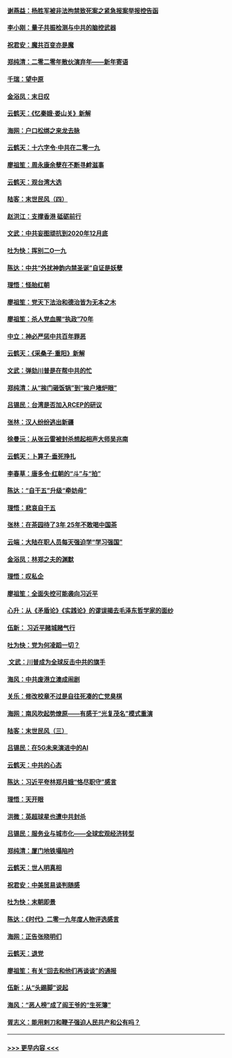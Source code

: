 #### [谢燕益：杨胜军被非法拘禁致死案之紧急报案举报控告函](../pages/nsc993/n11756134.md?t=01020211) 
#### [李小刚：量子共振检测与中共的脑控武器](../pages/nsc993/n11754518.md?t=01020211) 
#### [祝君安：魔共百变亦是魔](../pages/nsc993/n11754469.md?t=01020211) 
#### [郑纯清：二零二零年散伙演弃年——新年寄语](../pages/nsc993/n11754195.md?t=01020211) 
#### [千瑞：望中原](../pages/nsc993/n11754159.md?t=01020211) 
#### [金浴凤：末日叹](../pages/nsc993/n11752359.md?t=01020211) 
#### [云鹤天：《忆秦娥‧娄山关》新解](../pages/nsc993/n11752348.md?t=01020211) 
#### [海网：户口松绑之来龙去脉](../pages/nsc993/n11752328.md?t=01020211) 
#### [云鹤天：十六字令‧中共在二零一九](../pages/nsc993/n11752305.md?t=01020211) 
#### [廖祖笙：周永康余孽在不断寻衅滋事](../pages/nsc993/n11751013.md?t=01020211) 
#### [云鹤天：观台湾大选](../pages/nsc993/n11751007.md?t=01020211) 
#### [陆客：末世民风（四）](../pages/nsc993/n11749203.md?t=01020211) 
#### [赵洪江：支撑香港 砥砺前行](../pages/nsc993/n11748482.md?t=01020211) 
#### [文武：中共妄图顽抗到2020年12月底](../pages/nsc993/n11748446.md?t=01020211) 
#### [吐为快：挥别二O一九](../pages/nsc993/n11748411.md?t=01020211) 
#### [陈达：中共“外扰神韵内禁圣诞”自证是妖孽](../pages/nsc993/n11748226.md?t=01020211) 
#### [理悟：怪胎红朝](../pages/nsc993/n11748206.md?t=01020211) 
#### [廖祖笙：党天下法治和德治皆为无本之木](../pages/nsc993/n11748135.md?t=01020211) 
#### [廖祖笙：杀人党血腥“执政”70年](../pages/nsc993/n11745144.md?t=01020211) 
#### [中立：神必严惩中共百年罪恶](../pages/nsc993/n11744970.md?t=01020211) 
#### [云鹤天：《采桑子‧重阳》新解](../pages/nsc993/n11744948.md?t=01020211) 
#### [文武：弹劾川普是在帮中共的忙](../pages/nsc993/n11744758.md?t=01020211) 
#### [郑纯清：从“挨门砸饭锅”到“挨户堵炉眼”](../pages/nsc993/n11744745.md?t=01020211) 
#### [吕锡民：台湾是否加入RCEP的研议](../pages/nsc993/n11744701.md?t=01020211) 
#### [张林：汉人纷纷逃出新疆](../pages/nsc993/n11743530.md?t=01020211) 
#### [徐曼沅：从张云雷被封杀想起相声大师吴兆南](../pages/nsc993/n11741816.md?t=01020211) 
#### [云鹤天：卜算子‧垂死挣扎](../pages/nsc993/n11739956.md?t=01020211) 
#### [李春草：唐多令‧红朝的“斗”与“拍”](../pages/nsc993/n11739830.md?t=01020211) 
#### [陈达：“自干五”升级“牵妨母”](../pages/nsc993/n11739724.md?t=01020211) 
#### [理悟：悲哀自干五](../pages/nsc993/n11739547.md?t=01020211) 
#### [张林：在茶园待了3年 25年不敢喝中国茶](../pages/nsc993/n11739240.md?t=01020211) 
#### [云端：大陆在职人员每天强迫学“学习强国”](../pages/nsc993/n11738735.md?t=01020211) 
#### [金浴凤：林郑之夫的渊默](../pages/nsc993/n11737735.md?t=01020211) 
#### [理悟：叹私企](../pages/nsc993/n11737715.md?t=01020211) 
#### [廖祖笙：全面失控可能袭向习近平](../pages/nsc993/n11737704.md?t=01020211) 
#### [心升：从《矛盾论》《实践论》的谬误揭去毛泽东哲学家的面纱](../pages/nsc993/n11736962.md?t=01020211) 
#### [伍新： 习近平赌城赌气行](../pages/nsc993/n11736929.md?t=01020211) 
#### [吐为快：党为何凌蹈一切？](../pages/nsc993/n11736915.md?t=01020211) 
#### [ 文武：川普成为全球反击中共的旗手](../pages/nsc993/n11736882.md?t=01020211) 
#### [海风：中共废港立澳成闹剧](../pages/nsc993/n11735857.md?t=01020211) 
#### [关乐：修改校章不过是自往死凑的亡党臭棋](../pages/nsc993/n11735097.md?t=01020211) 
#### [海网：南风吹起势燎原——有感于“光复茂名”模式重演](../pages/nsc993/n11732308.md?t=01020211) 
#### [陆客：末世民风（三）](../pages/nsc993/n11732211.md?t=01020211) 
#### [吕锡民：在5G未来演进中的AI](../pages/nsc993/n11730010.md?t=01020211) 
#### [云鹤天：中共的心态](../pages/nsc993/n11729906.md?t=01020211) 
#### [陈达：习近平夸林郑月娥“恪尽职守”感言](../pages/nsc993/n11729881.md?t=01020211) 
#### [理悟：天开眼](../pages/nsc993/n11729699.md?t=01020211) 
#### [洪微：英超球星也遭中共封杀](../pages/nsc993/n11727243.md?t=01020211) 
#### [吕锡民：服务业与城市化——全球宏观经济转型](../pages/nsc993/n11725845.md?t=01020211) 
#### [郑纯清：厦门地铁塌陷吟](../pages/nsc993/n11725813.md?t=01020211) 
#### [云鹤天：世人明真相](../pages/nsc993/n11725621.md?t=01020211) 
#### [祝君安：中美贸易谈判随感](../pages/nsc993/n11725609.md?t=01020211) 
#### [吐为快：末朝即景](../pages/nsc993/n11723365.md?t=01020211) 
#### [陈达：《时代》二零一九年度人物评选感言](../pages/nsc993/n11723337.md?t=01020211) 
#### [海网：正告张晓明们](../pages/nsc993/n11723228.md?t=01020211) 
#### [云鹤天：退党](../pages/nsc993/n11723056.md?t=01020211) 
#### [廖祖笙：有关“回去和他们再谈谈”的通报](../pages/nsc993/n11722442.md?t=01020211) 
#### [伍新：从“头踢脚”说起](../pages/nsc993/n11722429.md?t=01020211) 
#### [海风：“恶人榜”成了阎王爷的“生死簿”](../pages/nsc993/n11722272.md?t=01020211) 
#### [胥志义：能用剌刀和鞭子强迫人民共产和公有吗？](../pages/nsc993/n11720569.md?t=01020211) 

----
#### [ >>> 更早内容 <<< ](../indexes/nsc993-earlier.md)
